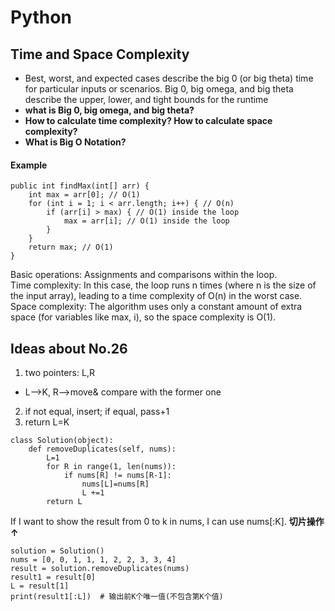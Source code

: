 # Python 
## Time and Space Complexity
- Best, worst, and expected cases describe the big 0 (or big theta) time for particular inputs or scenarios. Big 0, big omega, and big theta describe the upper, lower, and tight bounds for the runtime
- **what is Big 0, big omega, and big theta?**
- **How to calculate time complexity? How to calculate space complexity?**
- **What is Big O Notation?**

#### Example
```
public int findMax(int[] arr) {
    int max = arr[0]; // O(1)
    for (int i = 1; i < arr.length; i++) { // O(n)
        if (arr[i] > max) { // O(1) inside the loop
            max = arr[i]; // O(1) inside the loop
        }
    }
    return max; // O(1)
}
```
Basic operations: Assignments and comparisons within the loop.  
Time complexity: In this case, the loop runs n times (where n is the size of the input array), leading to a time complexity of O(n) in the worst case.  
Space complexity: The algorithm uses only a constant amount of extra space (for variables like max, i), so the space complexity is O(1).  

## Ideas about No.26
1. two pointers: L,R
- L-->K, R-->move& compare with the former one
2. if not equal, insert; if equal, pass+1
3. return L=K
```
class Solution(object):
    def removeDuplicates(self, nums):
        L=1
        for R in range(1, len(nums)):
            if nums[R] != nums[R-1]:
                nums[L]=nums[R]
                L +=1
        return L
```
If I want to show the result from 0 to k in nums, I can use nums[:K]. 
**切片操作↑**
```
solution = Solution()
nums = [0, 0, 1, 1, 1, 2, 2, 3, 3, 4]
result = solution.removeDuplicates(nums)
result1 = result[0]
L = result[1]
print(result1[:L])  # 输出前K个唯一值(不包含第K个值)
```

